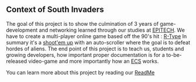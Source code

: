 ## Context of South Invaders

The goal of this project is to show the culmination of 3 years of game-development and networking learned through our studies at [EPITECH](https://www.epitech.eu/).
We have to create a multi-player online game based off the 90's hit : [R-Type](https://en.wikipedia.org/wiki/R-Type)
In summary it's a [shoot'em up](https://en.wikipedia.org/wiki/R-Type) with an auto-scroller where the goal is to defeat hordes of aliens.
The end point of this project is to teach us, students and growing developers, how important proper documentation is for a to-be-released video-game and more importantly how an [ECS](https://en.wikipedia.org/wiki/Entity_component_system) works.

You can learn more about this project by reading our [ReadMe](README.md)
